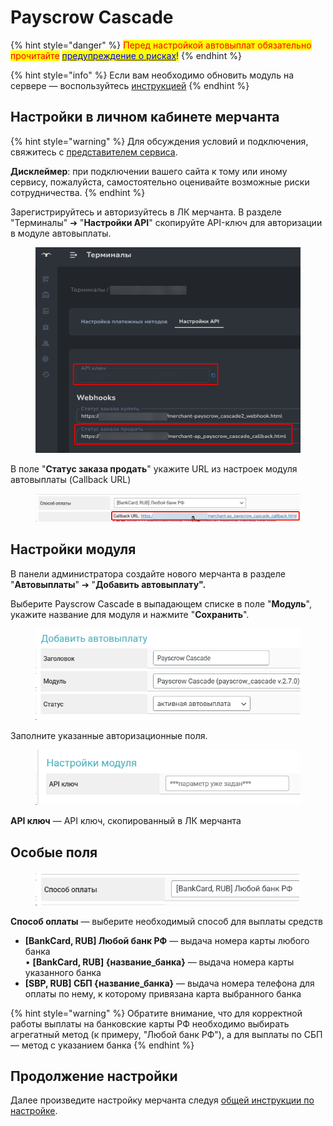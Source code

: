 # Payscrow Cascade

{% hint style="danger" %}
<mark style="color:red;">Перед настройкой автовыплат обязательно прочитайте</mark> [<mark style="color:blue;">предупреждение о рисках</mark>](https://premium.gitbook.io/main/osnovnye-nastroiki/merchanty-i-avtovyplaty/avtovyplaty/preduprezhdenie-o-riskakh)<mark style="color:blue;">!</mark>
{% endhint %}

{% hint style="info" %}
Если вам необходимо обновить модуль на сервере — воспользуйтесь [инструкцией](https://premium.gitbook.io/rukovodstvo-polzovatelya/osnovnye-nastroiki/faq/kak-obnovit-faily-na-servere#moduli-avtovyplat)
{% endhint %}

## Настройки в личном кабинете мерчанта <a href="#nastroiki-v-lichnom-kabinete-merchanta" id="nastroiki-v-lichnom-kabinete-merchanta"></a>

{% hint style="warning" %}
Для обсуждения условий и подключения, свяжитесь с [представителем сервиса](https://t.me/Payscrow).

**Дисклеймер**: при подключении вашего сайта к тому или иному сервису, пожалуйста, самостоятельно оценивайте возможные риски сотрудничества.
{% endhint %}

Зарегистрируйтесь и авторизуйтесь в ЛК мерчанта. В разделе "Терминалы" ➔ "**Настройки API**" скопируйте API-ключ для авторизации в модуле автовыплаты.

<figure><img src="../../../../.gitbook/assets/image (11).png" alt="" width="563"><figcaption></figcaption></figure>

В поле "**Статус заказа продать**" укажите URL из настроек модуля автовыплаты (Callback URL)

<figure><img src="../../../../.gitbook/assets/image (12).png" alt=""><figcaption></figcaption></figure>

## Настройки модуля <a href="#nastroiki-modulya" id="nastroiki-modulya"></a>

В панели администратора создайте нового мерчанта в разделе "**Автовыплаты**" ➔ "**Добавить автовыплату".**

Выберите Payscrow Cascade в выпадающем списке в поле "**Модуль**", укажите название для модуля и нажмите "**Сохранить**".

<figure><img src="../../../../.gitbook/assets/image (8).png" alt="" width="492"><figcaption></figcaption></figure>

Заполните указанные авторизационные поля.

<figure><img src="../../../../.gitbook/assets/image (9).png" alt="" width="464"><figcaption></figcaption></figure>

**API ключ** — API ключ, скопированный в ЛК мерчанта

## Особые поля

<figure><img src="../../../../.gitbook/assets/image (10).png" alt="" width="422"><figcaption></figcaption></figure>

**Способ оплаты** — выберите необходимый способ для выплаты средств

* **\[BankCard, RUB] Любой банк РФ** — выдача номера карты любого банка\
  • **\[BankCard, RUB] {название\_банка}** — выдача номера карты указанного банка
* **\[SBP, RUB] СБП {название\_банка}** — выдача номера телефона для оплаты по нему, к которому привязана карта выбранного банка

{% hint style="warning" %}
Обратите внимание, что для корректной работы выплаты на банковские карты РФ необходимо выбирать агрегатный метод (к примеру, "Любой банк РФ"), а для выплаты по СБП — метод с указанием банка
{% endhint %}

## Продолжение настройки

Далее произведите настройку мерчанта следуя [общей инструкции по настройке](https://premium.gitbook.io/rukovodstvo-polzovatelya/osnovnye-nastroiki/merchanty-i-avtovyplaty/avtovyplaty/obshie-nastroiki-merchantov-avtovyplat).
